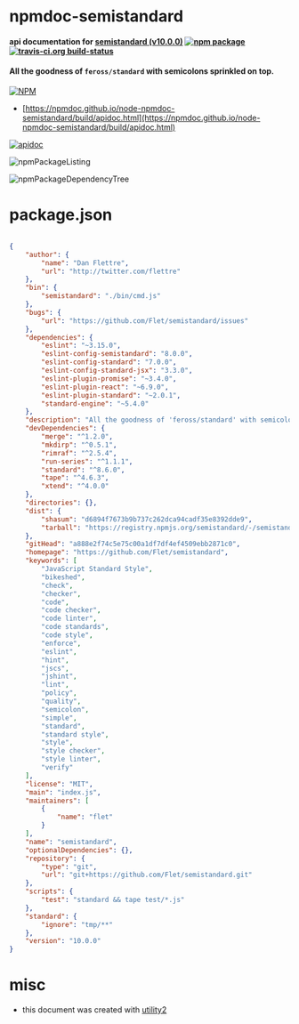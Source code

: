 # npmdoc-semistandard

#### api documentation for  [semistandard (v10.0.0)](https://github.com/Flet/semistandard)  [![npm package](https://img.shields.io/npm/v/npmdoc-semistandard.svg?style=flat-square)](https://www.npmjs.org/package/npmdoc-semistandard) [![travis-ci.org build-status](https://api.travis-ci.org/npmdoc/node-npmdoc-semistandard.svg)](https://travis-ci.org/npmdoc/node-npmdoc-semistandard)

#### All the goodness of `feross/standard` with semicolons sprinkled on top.

[![NPM](https://nodei.co/npm/semistandard.png?downloads=true&downloadRank=true&stars=true)](https://www.npmjs.com/package/semistandard)

- [https://npmdoc.github.io/node-npmdoc-semistandard/build/apidoc.html](https://npmdoc.github.io/node-npmdoc-semistandard/build/apidoc.html)

[![apidoc](https://npmdoc.github.io/node-npmdoc-semistandard/build/screenCapture.buildCi.browser.%252Ftmp%252Fbuild%252Fapidoc.html.png)](https://npmdoc.github.io/node-npmdoc-semistandard/build/apidoc.html)

![npmPackageListing](https://npmdoc.github.io/node-npmdoc-semistandard/build/screenCapture.npmPackageListing.svg)

![npmPackageDependencyTree](https://npmdoc.github.io/node-npmdoc-semistandard/build/screenCapture.npmPackageDependencyTree.svg)



# package.json

```json

{
    "author": {
        "name": "Dan Flettre",
        "url": "http://twitter.com/flettre"
    },
    "bin": {
        "semistandard": "./bin/cmd.js"
    },
    "bugs": {
        "url": "https://github.com/Flet/semistandard/issues"
    },
    "dependencies": {
        "eslint": "~3.15.0",
        "eslint-config-semistandard": "8.0.0",
        "eslint-config-standard": "7.0.0",
        "eslint-config-standard-jsx": "3.3.0",
        "eslint-plugin-promise": "~3.4.0",
        "eslint-plugin-react": "~6.9.0",
        "eslint-plugin-standard": "~2.0.1",
        "standard-engine": "~5.4.0"
    },
    "description": "All the goodness of 'feross/standard' with semicolons sprinkled on top.",
    "devDependencies": {
        "merge": "^1.2.0",
        "mkdirp": "^0.5.1",
        "rimraf": "^2.5.4",
        "run-series": "^1.1.1",
        "standard": "^8.6.0",
        "tape": "^4.6.3",
        "xtend": "^4.0.0"
    },
    "directories": {},
    "dist": {
        "shasum": "d6894f7673b9b737c262dca94cadf35e8392dde9",
        "tarball": "https://registry.npmjs.org/semistandard/-/semistandard-10.0.0.tgz"
    },
    "gitHead": "a888e2f74c5e75c00a1df7df4ef4509ebb2871c0",
    "homepage": "https://github.com/Flet/semistandard",
    "keywords": [
        "JavaScript Standard Style",
        "bikeshed",
        "check",
        "checker",
        "code",
        "code checker",
        "code linter",
        "code standards",
        "code style",
        "enforce",
        "eslint",
        "hint",
        "jscs",
        "jshint",
        "lint",
        "policy",
        "quality",
        "semicolon",
        "simple",
        "standard",
        "standard style",
        "style",
        "style checker",
        "style linter",
        "verify"
    ],
    "license": "MIT",
    "main": "index.js",
    "maintainers": [
        {
            "name": "flet"
        }
    ],
    "name": "semistandard",
    "optionalDependencies": {},
    "repository": {
        "type": "git",
        "url": "git+https://github.com/Flet/semistandard.git"
    },
    "scripts": {
        "test": "standard && tape test/*.js"
    },
    "standard": {
        "ignore": "tmp/**"
    },
    "version": "10.0.0"
}
```



# misc
- this document was created with [utility2](https://github.com/kaizhu256/node-utility2)
